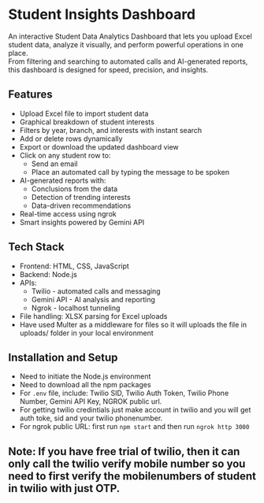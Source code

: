 # Student Insights Dashboard

An interactive Student Data Analytics Dashboard that lets you upload Excel student data, analyze it visually, and perform powerful operations in one place.  
From filtering and searching to automated calls and AI-generated reports, this dashboard is designed for speed, precision, and insights.

## Features

- Upload Excel file to import student data
- Graphical breakdown of student interests
- Filters by year, branch, and interests with instant search
- Add or delete rows dynamically
- Export or download the updated dashboard view
- Click on any student row to:
  - Send an email
  - Place an automated call by typing the message to be spoken
- AI-generated reports with:
  - Conclusions from the data
  - Detection of trending interests
  - Data-driven recommendations
- Real-time access using ngrok
- Smart insights powered by Gemini API

## Tech Stack

- Frontend: HTML, CSS, JavaScript
- Backend: Node.js
- APIs:
  - Twilio - automated calls and messaging
  - Gemini API - AI analysis and reporting
  - Ngrok - localhost tunneling
- File handling: XLSX parsing for Excel uploads
- Have used Multer as a middleware for files so it will uploads the file in uploads/ folder in your local environment

## Installation and Setup

- Need to initiate the Node.js environment  
- Need to download all the npm packages  
- For `.env` file, include: Twilio SID, Twilio Auth Token, Twilio Phone Number, Gemini API Key, NGROK public url.
- For getting twilio credintials just make account in twilio and you will get auth toke, sid and your twilio phonenumber.
- For ngrok public URL: first run `npm start` and then run `ngrok http 3000`

## Note: If you have free trial of twilio, then it can only call the twilio verify mobile number so you need to first verify the mobilenumbers of student in twilio with just OTP.
